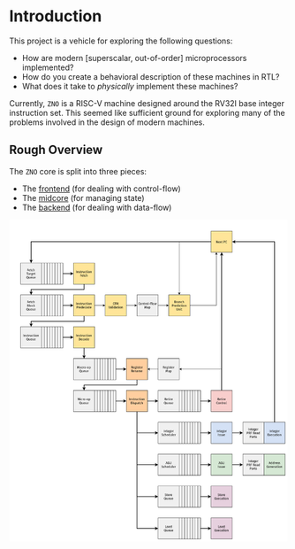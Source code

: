 # Introduction

This project is a vehicle for exploring the following questions:

- How are modern [superscalar, out-of-order] microprocessors implemented?
- How do you create a behavioral description of these machines in RTL?
- What does it take to *physically* implement these machines? 

Currently, `ZNO` is a RISC-V machine designed around the RV32I base integer 
instruction set. This seemed like sufficient ground for exploring many
of the problems involved in the design of modern machines. 

## Rough Overview

The `ZNO` core is split into three pieces:

- The [frontend](./front/frontend.md) (for dealing with control-flow)
- The [midcore](./mid/midcore.md) (for managing state)
- The [backend](./back/backend.md) (for dealing with data-flow)

![Diagram](./img/zno_core-overview.png)
